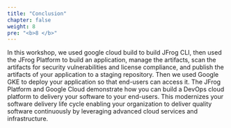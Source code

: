 ```yaml
---
title: "Conclusion"
chapter: false
weight: 8
pre: "<b>8 </b>"
---
```


In this workshop, we used google cloud build to build JFrog CLI, then used the JFrog Platform to build an application, manage the artifacts, scan the artifacts for security vulnerabilities and license compliance, and publish the artifacts of your application to a staging repository. Then we used Google GKE to deploy your application so that end-users can access it. 
The JFrog Platform and Google Cloud demonstrate how you can build a DevOps cloud platform to delivery your software to your end-users. This modernizes your software delivery life cycle enabling your organization to deliver quality software continuously by leveraging advanced cloud services and infrastructure.
